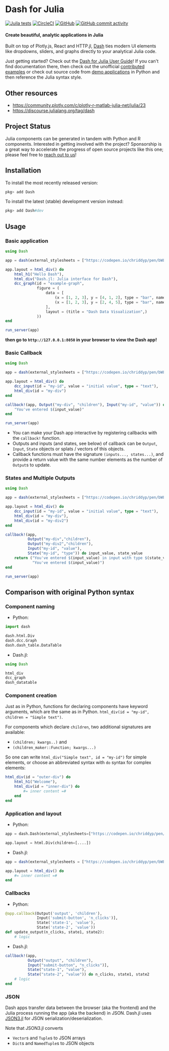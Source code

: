 # Dash for Julia

[![Juila tests](https://github.com/plotly/Dash.jl/actions/workflows/jl_test.yml/badge.svg?query=branch%3Adev)](https://github.com/plotly/Dash.jl/actions/workflows/jl_test.yml?query=branch%3Adev)
[![CircleCI](https://img.shields.io/circleci/build/github/plotly/Dash.jl/dev.svg)](https://circleci.com/gh/plotly/Dash.jl/tree/dev)
[![GitHub](https://img.shields.io/github/license/plotly/Dash.jl.svg?color=dark-green)](https://github.com/plotly/Dash.jl/blob/master/LICENSE)
[![GitHub commit activity](https://img.shields.io/github/commit-activity/y/plotly/Dash.jl.svg?color=dark-green)](https://github.com/plotly/Dash.jl/graphs/contributors)

#### Create beautiful, analytic applications in Julia

Built on top of Plotly.js, React and HTTP.jl, [Dash](https://plotly.com/dash/) ties modern UI elements like dropdowns, sliders, and graphs directly to your analytical Julia code.

Just getting started? Check out the [Dash for Julia User Guide](https://dash.plotly.com/julia)! If you can't find documentation there, then check out the unofficial [contributed examples](https://github.com/plotly/Dash.jl/issues/50) or check out source code from [demo applications](https://dash.gallery) in Python and then reference the Julia syntax style.

## Other resources

* <https://community.plotly.com/c/plotly-r-matlab-julia-net/julia/23>
* <https://discourse.julialang.org/tag/dash>

## Project Status

Julia components can be generated in tandem with Python and R components. Interested in getting involved with the project? Sponsorship is a great way to accelerate the progress of open source projects like this one; please feel free to [reach out to us](https://plotly.com/consulting-and-oem/)!

## Installation

To install the most recently released version:

```julia
pkg> add Dash
```

To install the latest (stable) development version instead:

```julia
pkg> add Dash#dev
```

## Usage

### Basic application

```julia
using Dash

app = dash(external_stylesheets = ["https://codepen.io/chriddyp/pen/bWLwgP.css"])

app.layout = html_div() do
    html_h1("Hello Dash"),
    html_div("Dash.jl: Julia interface for Dash"),
    dcc_graph(id = "example-graph",
              figure = (
                  data = [
                      (x = [1, 2, 3], y = [4, 1, 2], type = "bar", name = "SF"),
                      (x = [1, 2, 3], y = [2, 4, 5], type = "bar", name = "Montréal"),
                  ],
                  layout = (title = "Dash Data Visualization",)
              ))
end

run_server(app)
```

__then go to `http://127.0.0.1:8050` in your browser to view the Dash app!__

### Basic Callback

```julia
using Dash

app = dash(external_stylesheets = ["https://codepen.io/chriddyp/pen/bWLwgP.css"])

app.layout = html_div() do
    dcc_input(id = "my-id", value = "initial value", type = "text"),
    html_div(id = "my-div")
end

callback!(app, Output("my-div", "children"), Input("my-id", "value")) do input_value
    "You've entered $(input_value)"
end

run_server(app)
```

* You can make your Dash app interactive by registering callbacks with the `callback!` function.
* Outputs and inputs (and states, see below) of callback can be `Output`, `Input`, `State` objects or splats / vectors of this objects.
* Callback functions must have the signature ``(inputs..., states...)``, and provide a return value with the same number elements as the number of `Output`s to update.

### States and Multiple Outputs

```julia
using Dash

app = dash(external_stylesheets = ["https://codepen.io/chriddyp/pen/bWLwgP.css"])

app.layout = html_div() do
    dcc_input(id = "my-id", value = "initial value", type = "text"),
    html_div(id = "my-div"),
    html_div(id = "my-div2")
end

callback!(app,
          Output("my-div","children"),
          Output("my-div2","children"),
          Input("my-id", "value"),
          State("my-id", "type")) do input_value, state_value
    return ("You've entered $(input_value) in input with type $(state_value)",
            "You've entered $(input_value)")
end

run_server(app)
```

## Comparison with original Python syntax

### Component naming

* Python:

```python
import dash

dash.html.Div
dash.dcc.Graph
dash.dash_table.DataTable
```

* Dash.jl:

```julia
using Dash

html_div
dcc_graph
dash_datatable
```

### Component creation

Just as in Python, functions for declaring components have keyword arguments, which are the same as in Python. ``html_div(id = "my-id", children = "Simple text")``.

For components which declare `children`, two additional signatures are available:

* ``(children; kwargs..)`` and
* ``(children_maker::Function; kwargs...)``

So one can write ``html_div("Simple text", id = "my-id")`` for simple elements, or choose an abbreviated syntax with `do` syntax for complex elements:

```julia
html_div(id = "outer-div") do
    html_h1("Welcome"),
    html_div(id = "inner-div") do
        #= inner content =#
    end
end
```

### Application and layout

* Python:

```python
app = dash.Dash(external_stylesheets=["https://codepen.io/chriddyp/pen/bWLwgP.css"])

app.layout = html.Div(children=[....])
```

* Dash.jl:

```julia
app = dash(external_stylesheets = ["https://codepen.io/chriddyp/pen/bWLwgP.css"])

app.layout = html_div() do
    #= inner content =#
end
```

### Callbacks

* Python:

```python
@app.callback(Output('output', 'children'),
              Input('submit-button', 'n_clicks')],
              State('state-1', 'value'),
              State('state-2', 'value'))
def update_output(n_clicks, state1, state2):
    # logic
```

* Dash.jl:

```julia
callback!(app,
          Output("output", "children"),
          Input("submit-button", "n_clicks")],
          State("state-1", "value"),
          State("state-2", "value")) do n_clicks, state1, state2
    # logic
end
```

### JSON

Dash apps transfer data between the browser (aka the frontend) and the Julia process running the app (aka the backend) in JSON.
Dash.jl uses [JSON3.jl](https://github.com/quinnj/JSON3.jl) for JSON serialization/deserialization.

Note that JSON3.jl converts

* `Vector`s and `Tuple`s to JSON arrays
* `Dict`s and `NamedTuple`s to JSON objects
